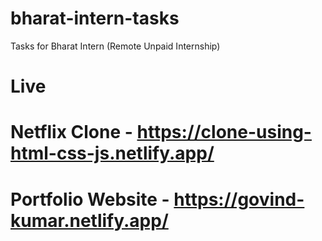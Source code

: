 # bharat-intern-tasks
Tasks for Bharat Intern (Remote Unpaid Internship)

# Live 
# Netflix Clone - https://clone-using-html-css-js.netlify.app/
# Portfolio Website - https://govind-kumar.netlify.app/
